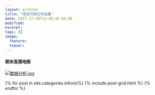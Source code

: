 ```yaml
---
layout: archive
title: "信息可视化作品集"
date: 2017-12-30T11:40:45-04:00
modified:
excerpt: 
tags: []
image: 
  feature: 
  teaser:
---
```

#### 期末高德地图
<a href="https://public.tableau.com/views/_18268/_?:embed=y&:display_count=yes" target="_blank">![数据分析.jpg](https://i.loli.net/2018/01/07/5a51fdb7bab63.jpg)</a>
<div class="tiles">
{% for post in site.categories.infovis%}
  {% include post-grid.html %}
{% endfor %}
</div><!-- /.tiles 把所有categories 有 infovis 的列出来-->


